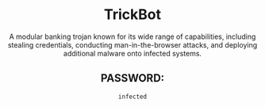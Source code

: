 <div align="center">

# TrickBot

A modular banking trojan known for its wide range of capabilities, including stealing credentials, conducting man-in-the-browser attacks, and deploying additional malware onto infected systems.

## PASSWORD: 

```
infected
```

</div>
